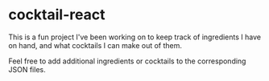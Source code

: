 # cocktail-react

This is a fun project I've been working on to keep track of ingredients I have on hand, and what cocktails I can make out of them.

Feel free to add additional ingredients or cocktails to the corresponding JSON files.
